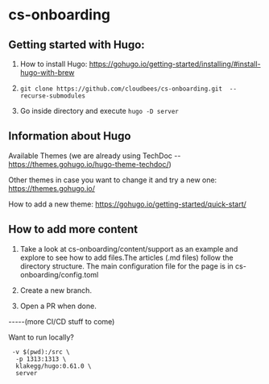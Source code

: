# cs-onboarding

## Getting started with Hugo:

1. How to install Hugo:
https://gohugo.io/getting-started/installing/#install-hugo-with-brew

2. ```git clone https://github.com/cloudbees/cs-onboarding.git  --recurse-submodules```

3. Go inside directory and execute ```hugo -D server```

## Information about Hugo

Available Themes (we are already using TechDoc -- https://themes.gohugo.io/hugo-theme-techdoc/)

Other themes in case you want to change it and try a new one:
https://themes.gohugo.io/

How to add a new theme:
https://gohugo.io/getting-started/quick-start/

## How to add more content

1.  Take a look at cs-onboarding/content/support as an example and explore to see how to add files.The articles (.md files) follow the directory structure. The main configuration file for the page is in cs-onboarding/config.toml

2. Create a new branch.

3. Open a PR when done.

-----(more CI/CD stuff to come)

Want to run locally?

``` docker run --rm -it \
 -v $(pwd):/src \
  -p 1313:1313 \
  klakegg/hugo:0.61.0 \
  server 
```







